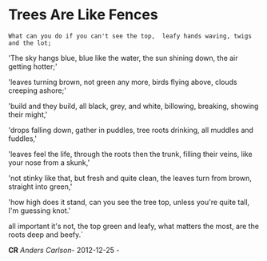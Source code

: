 # Trees Are Like Fences
`What can you do if you can't see the top, 
leafy hands waving, twigs and the lot;`

'The sky hangs blue, blue like the water,
the sun shining down, the air getting hotter;'

'leaves turning brown, not green any more,
birds flying above, clouds creeping ashore;'

'build and they build, all black, grey, and white,
billowing, breaking, showing their might,'

'drops falling down, gather in puddles, 
tree roots drinking, all muddles and fuddles,'

'leaves feel the life, through the roots then the trunk,
filling their veins, like your nose from a skunk,'

'not stinky like that, but fresh and quite clean,
the leaves turn from brown, straight into green,'

'how high does it stand, can you see the tree top,
unless you're quite tall, I'm guessing knot.'

all important it's not, the top green and leafy, 
what matters the most, are the roots deep and beefy.`

**CR** _Anders Carlson_- 2012-12-25 -
